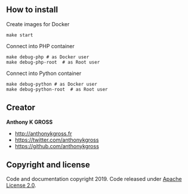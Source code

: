 ## How to install 

Create images for Docker
```console
make start
```

Connect into PHP container
```console
make debug-php # as Docker user
make debug-php-root  # as Root user
```

Connect into Python container
```console
make debug-python # as Docker user
make debug-python-root  # as Root user
```

## Creator
**Anthony K GROSS**
- <http://anthonykgross.fr>
- <https://twitter.com/anthonykgross>
- <https://github.com/anthonykgross>

## Copyright and license
Code and documentation copyright 2019. Code released under [Apache License 2.0](https://github.com/anthonykgross/anthonykgrossfr/blob/master/LICENSE).
